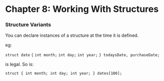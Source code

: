 # Chapter 8: Working With Structures

### Structure Variants
You can declare instances of a structure at the time it is defined.

eg:

`struct date`
`{`
    `int month;`
    `int day;`
    `int year;`
`} todaysDate, purchaseDate; `

is legal. So is:

`struct
{
    int month;
    int day;
    int year;
} dates[100];`
